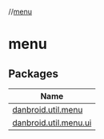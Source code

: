 //[menu](index.md)

# menu

## Packages

| Name |
|---|
| [danbroid.util.menu](menu/danbroid.util.menu/index.md) |
| [danbroid.util.menu.ui](menu/danbroid.util.menu.ui/index.md) |
